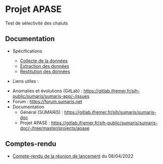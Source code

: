 # Projet APASE

Test de sélectivité des chaluts

## Documentation

 - Spécifications 
   * [Collecte de la données](./spe/collecte_de_donnees.md)
   * [Extraction des données](./spe/extraction.md)
   * [Restitution des données](./spe/restitution.md)

 - Liens utiles :
  * Anomalies et évolutions (GitLab) : https://gitlab.ifremer.fr/sih-public/sumaris/sumaris-app/-/issues
  * Forum : https://forum.sumaris.net
  * Documentation 
    * Général (SUMARiS) : https://gitlab.ifremer.fr/sih/sumaris/sumaris-doc
    * Projet APASE : https://gitlab.ifremer.fr/sih-public/sumaris/sumaris-doc/-/tree/master/projects/apase


## Comptes-rendu

 - [Compte-rendu de la réunion de lancement](crr/crr-22-001-reunion_lancement.md) du 08/04/2022
